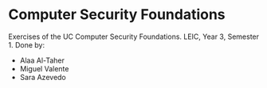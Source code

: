 # Computer Security Foundations

Exercises of the UC Computer Security Foundations. LEIC, Year 3, Semester 1.
Done by:
- Alaa Al-Taher 
- Miguel Valente 
- Sara Azevedo
